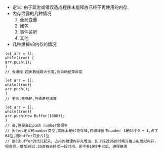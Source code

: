 - 定义: 由于疏忽或错误造成程序未能释放已经不再使用的内存.
- 内存泄露的几种情况
    1. 全局变量
    2. 闭包
    3. 事件监听
    4. 其他
- 几种爆掉v8内存的情况
```
let arr = [];
while(true) {
arr.push(1);
}
// 会爆掉,超出数组最大长度,会自动结束异常

let arr = [];
while(true){
arr.push();
}
// 不会,死循环,导致进程堵塞

let arr = [];
while(true){
arr.push(new Buffer(1000));
}
// 会,但是会比push number慢很多
// 因为es定义的number类型,实际上是64位存储,在编译器中number 1是63个0 + 1,占了64位,而buffer只会占1位
// 运行buffer的代码起来，占用的物理内存先增加，到了接近8G的时候开始占用虚拟内存，很奇怪，增加到12.2G左右会持续一段时间，差不多10秒中以后，进程崩溃
```